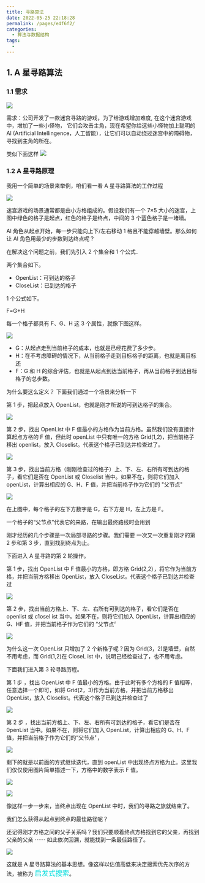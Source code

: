 ```yaml
---
title: 寻路算法
date: 2022-05-25 22:18:28
permalink: /pages/e4f6f2/
categories:
  - 算法与数据结构
tags:
  - 
---
```

## 1. A 星寻路算法

### 1.1 需求

![](https://gcy-1306312261.cos.ap-chengdu.myqcloud.com/blog/20220525222109.png)

需求：公司开发了一款迷宫寻路的游戏，为了给游戏增加难度, 在这个迷宫游戏中，增加了一些小怪物， 它们会攻击主角，现在希望你给这些小怪物加上聪明的 Al (Artificial Intellingence，人工智能），让它们可以自动绕过迷宫中的障碍物，寻找到主角的所在。

类似下面这样
![](https://gcy-1306312261.cos.ap-chengdu.myqcloud.com/blog/20220525222128.png)

### 1.2 A 星寻路原理

我用一个简单的场景来举例，咱们看一看 A 星寻路算法的工作过程

![](https://gcy-1306312261.cos.ap-chengdu.myqcloud.com/blog/20220525222241.png)

迷宫游戏的场景通常都是由小方格组成的。假设我们有一个 7×5 大小的迷宫，上图中绿色的格子是起点，红色的格子是终点，中间的 3 个蓝色格子是一堵墙。

Al 角色从起点开始，每一步只能向上下/左右移动 1 格且不能穿越墙壁。那么如何让 Al 角色用最少的步数到达终点呢？

在解决这个问题之前，我们先引入 2 个集合和 1 个公式．

两个集合如下。

- OpenList：可到达的格子
- CloseList：已到达的格子

1 个公式如下。

F=G+H

每一个格子都具有 F、G、H 这 3 个属性，就像下图这样。

![](https://gcy-1306312261.cos.ap-chengdu.myqcloud.com/blog/20220525222546.png)

- G：从起点走到当前格子的成本，也就是已经花费了多少步。
- H：在不考虑障碍的情况下，从当前格子走到目标格子的距离，也就是离目标还
- F：G 和 H 的综合评估，也就是从起点到达当前格子，再从当前格子到达目标格子的总步数。

为什么要这么定义？ 下面我们通过一个场景来分析一下

第 1 步，把起点放入 OpenList，也就是刚才所说的可到达格子的集合。

![](https://gcy-1306312261.cos.ap-chengdu.myqcloud.com/blog/20220525222839.png)

第 2 步，找出 OpenList 中 F 值最小的方格作为当前方格。虽然我们没有直接计算起点方格的 F 值，但此时 openList 中只有唯一的方格 Grid(1,2)，把当前格子移出 openlist，放入 Closelist。代表这个格子已到达并检查过了。

![](https://gcy-1306312261.cos.ap-chengdu.myqcloud.com/blog/20220525223100.png)

第 3 步，找出当前方格（刚刚检查过的格子）上、下、左、右所有可到达的格子，看它们是否在 OpenList 或 Closelist 当中。如果不在，则将它们加入 openList，计算出相应的 G、H、F 值，并把当前格子作为它们的 "父节点"

![](https://gcy-1306312261.cos.ap-chengdu.myqcloud.com/blog/20220525223151.png)

在上图中，每个格子的左下方数字是 G，右下方是 H，左上方是 F。

一个格子的“父节点”代表它的来路，在输出最终路线时会用到

刚才经历的几个步骤是一次局部寻路的步骤。我们需要 一次又一次重复刚才的第 2 步和第 3 步，直到找到终点为止。

下面进入 A 星寻路的第 2 轮操作。

第 1 步，找出 OpenList 中 F 值最小的方格，即方格 Grid(2,2），将它作为当前方格，并把当前方格移出 OpenList，放入 CloseList。代表这个格子已到达并检查过

![](https://gcy-1306312261.cos.ap-chengdu.myqcloud.com/blog/XingYun_2022-05-25_22-34-01.png)

第 2 步，找出当前方格上、下、左、右所有可到达的格子，看它们是否在 openlist 或 c1osel ist 当中。如果不在，则将它们加入 OpenList，计算出相应的 G、HF 值，并把当前格子作为它们的 “父节点〞

![](https://gcy-1306312261.cos.ap-chengdu.myqcloud.com/blog/20220525223529.png)

为什么这一次 OpenList 只增加了 2 个新格子呢？因为 Grid(3，2)是墙壁，自然不用考虑，而 Grid(1,2)在 CloseL ist 中，说明己经检查过了，也不用考虑。

下面我们进入第 3 轮寻路历程。

第 1 步 ，找出 OpenList 中 F 值最小的方格。由于此时有多个方格的 F 值相等，任意选择一个即可，如将 Grid(2，3)作为当前方格，并把当前方格移出 OpenList，放入 Closelist。代表这个格子已到达并检查过了

![](https://gcy-1306312261.cos.ap-chengdu.myqcloud.com/blog/20220525223614.png)

第 2 步 ，找出当前方格上、下、左、右所有可到达的格子，看它们是否在 0penList 当中。如果不在，则将它们加入 OpenList，计算出相应的 G、H、F 值，并把当前格子作为它们的“父节点〞，

![](https://gcy-1306312261.cos.ap-chengdu.myqcloud.com/blog/20220525223811.png)

剩下的就是以前面的方式继续迭代，直到 openList 中出现终点方格为止。这里我们仅仅使用图片简单描述一下，方格中的数字表示 F 值。

![](https://gcy-1306312261.cos.ap-chengdu.myqcloud.com/blog/20220525223844.png)

![](https://gcy-1306312261.cos.ap-chengdu.myqcloud.com/blog/20220525223905.png)

像这样一步一步来，当终点出现在 OpenList 中时，我们的寻路之旅就结束了。

我们怎么获得从起点到终点的最佳路径呢？

还记得刚才方格之间的父子关系吗？我们只要顺着终点方格找到它的父亲，再找到父亲的父亲 ⋯⋯ 如此依次回溯，就能找到一条最佳路径了。

![](https://gcy-1306312261.cos.ap-chengdu.myqcloud.com/blog/20220525224039.png)

这就是 A 星寻路算法的基本思想。像这样以估值高低来决定搜索优先次序的方法，被称为 <font color=#00dddd size=4>启发式搜索</font>。
